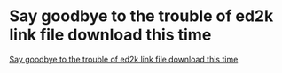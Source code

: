 # Say goodbye to the trouble of ed2k link file download this time
[Say goodbye to the trouble of ed2k link file download this time](https://aiwithcloud.com/2022/09/16/say_goodbye_to_the_trouble_of_ed2k_link_file_download_this_time/)